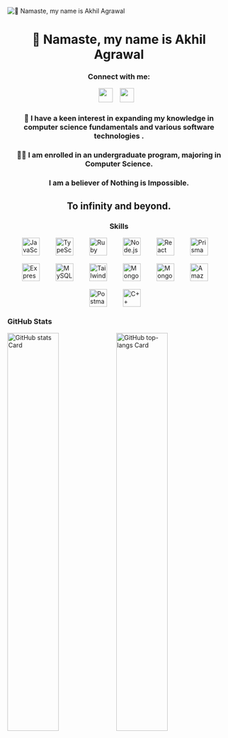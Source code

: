 ![👋 Namaste, my name is Akhil Agrawal](https://user-images.githubusercontent.com/10498744/210012254-234538ff-d198-48aa-8964-37e6fd45d227.gif)


<div id="toc">
  <ul align="center" style="list-style: none">
    <summary>
      <h1>
        👋 Namaste, my name is Akhil Agrawal
      </h1>
    </summary>
  </ul>
</div>

**<h3 align="center">Connect with me:</h3>** 
<p align="center"><a href="mailto:akhilmindset@gmail.com" target="_blank"><img src="https://img.shields.io/badge/Gmail-D14836?style=for-the-badge&logo=gmail&logoColor=white" height="32" style="margin-right: 12px"></a> <a href="https://www.linkedin.com/in/akhil-agrawal-soccer/" target="_blank"><img src="https://img.shields.io/badge/LinkedIn-0077B5?style=for-the-badge&logo=linkedin&logoColor=white" height="32" style="margin-right: 12px"></a></p>

 **<h3 align="center">👀 I have a keen interest in expanding my knowledge in computer science fundamentals and various software technologies .</h3>**

**<h3 align="center">🧑‍🎓 I am enrolled in an undergraduate program, majoring in Computer Science.</h3>**

**<h3 align="center">I am a believer of Nothing is Impossible.</h3>**

**<h2 align="center">To infinity and beyond.</h2>**

 **<h3 align="center">Skills</h3>**

<div style="display: flex; flex-wrap: wrap; gap: 18px; justify-content: center;"><img src="https://img.shields.io/badge/JavaScript-F7DF1C?logo=javascript&logoColor=white" height="40" alt="JavaScript" style="margin-right: 18px"> <img src="https://img.shields.io/badge/TypeScript-3178C6?logo=typescript&logoColor=white" height="40" alt="TypeScript" style="margin-right: 18px"> <img src="https://img.shields.io/badge/Ruby-CC342D?logo=ruby&logoColor=white" height="40" alt="Ruby" style="margin-right: 18px"> <img src="https://img.shields.io/badge/Node.js-8CC84B?logo=node.js&logoColor=white" height="40" alt="Node.js" style="margin-right: 18px"> <img src="https://img.shields.io/badge/React-20232A?logo=react&logoColor=61DAFB" height="40" alt="React" style="margin-right: 18px"> <img src="https://img.shields.io/badge/Prisma-2D3748?logo=prisma&logoColor=white" height="40" alt="Prisma" style="margin-right: 18px"> <img src="https://img.shields.io/badge/Express-000000?logo=express&logoColor=white" height="40" alt="Express" style="margin-right: 18px"> <img src="https://img.shields.io/badge/MySQL-4479A1?logo=mysql&logoColor=white" height="40" alt="MySQL" style="margin-right: 18px"> <img src="https://img.shields.io/badge/Tailwind_CSS-38B2AC?logo=tailwind-css&logoColor=white" height="40" alt="Tailwind CSS" style="margin-right: 18px"> <img src="https://img.shields.io/badge/MongoDB-4EA94B?logo=mongodb&logoColor=white" height="40" alt="MongoDB" style="margin-right: 18px"> <img src="https://img.shields.io/badge/Mongoose-880000?logo=mongoose&logoColor=white" height="40" alt="Mongoose" style="margin-right: 18px"> <img src="https://img.shields.io/badge/Amazon_AWS-232F3E?logo=amazon-aws&logoColor=white" height="40" alt="Amazon AWS" style="margin-right: 18px"> <img src="https://img.shields.io/badge/Postman-FF6C37?logo=postman&logoColor=white" height="40" alt="Postman" style="margin-right: 18px"> <img src="https://img.shields.io/badge/C%2B%2B-F34B7F?logo=c%2B%2B&logoColor=white" height="40" alt="C++" style="margin-right: 18px"></div>

 **<h3 align="left">GitHub Stats</h3>**

<p align="left">
  <img width="48%" src="https://github-readme-stats.vercel.app/api?username=swastik-akhil&theme=default&cache_seconds=3000&border_radius=4&hide_title=false&hide_rank=false&show_icons=true&include_all_commits=true&line_height=25" alt="GitHub stats Card" />
  <img width="48%" src="https://github-readme-stats.vercel.app/api/top-langs?username=swastik-akhil&theme=default&cache_seconds=3000&border_radius=4&hide_title=false&layout=compact&langs_count=5&card_width=400&hide_progress=false" alt="GitHub top-langs Card" />
</p>

